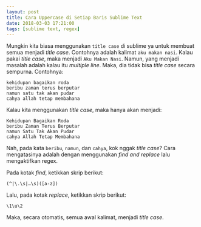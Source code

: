 ```yaml
---
layout: post
title: Cara Uppercase di Setiap Baris Sublime Text
date: 2018-03-03 17:21:00
tags: [sublime text, regex]
---
```


Mungkin kita biasa menggunakan `title case` di sublime ya untuk membuat semua menjadi _title case_. Contohnya adalah kalimat `aku makan nasi`. Kalau pakai _title case_, maka menjadi `Aku Makan Nasi`. Namun, yang menjadi masalah adalah kalau itu _multiple line_. Maka, dia tidak bisa _title case_ secara sempurna. Contohnya:

```
kehidupan bagaikan roda
beribu zaman terus berputar
namun satu tak akan pudar
cahya allah tetap membahana
```

Kalau kita menggunakan _title case_, maka hanya akan menjadi:

```
Kehidupan Bagaikan Roda
beribu Zaman Terus Berputar
namun Satu Tak Akan Pudar
cahya Allah Tetap Membahana
```

Nah, pada kata `beribu`, `namun`, dan `cahya`, kok nggak _title case_? Cara mengatasinya adalah dengan menggunakan _find and replace_ lalu mengaktifkan regex.

Pada kotak _find_, ketikkan skrip berikut:

```
(^|\.\s|…\s)([a-z])
```

Lalu, pada kotak _replace_, ketikkan skrip berikut:

```
\1\u\2
```

Maka, secara otomatis, semua awal kalimat, menjadi _title case_.